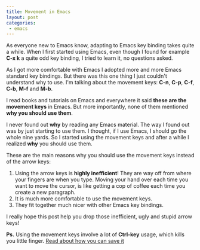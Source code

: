 ```yaml
---
title: Movement in Emacs
layout: post
categories:
 - emacs
---
```


As everyone new to Emacs know, adapting to Emacs key binding takes
quite a while. When I first started using Emacs, even though I found
for example **C-x k** a quite odd key binding, I tried to learn it, no
questions asked.

As I got more comfortable with Emacs I adopted more and more Emacs
standard key bindings. But there was this one thing I just couldn't
understand why to use. I'm talking about the movement keys: **C-n**,
**C-p**, **C-f**, **C-b**, **M-f** and **M-b**.

I read books and tutorials on Emacs and everywhere it said **these are
the movement keys** in Emacs. But more importantly, none of them
mentioned **why you should use them**.

I never found out **why** by reading any Emacs material. The way I
found out was by just starting to use them. I thought, if I use
Emacs, I should go the whole nine yards. So I started using the
movement keys and after a while I realized **why** you should use them.

These are the main reasons why you should use the movement keys
instead of the arrow keys:

1. Using the arrow keys is **highly inefficient**! They are way off
   from where your fingers are when you type. Moving your hand over
   each time you want to move the cursor, is like getting a cop of
   coffee each time you create a new paragraph.
2. It is much more comfortable to use the movement keys.
3. They fit together much nicer with other Emacs key bindings.

I really hope this post help you drop those inefficient, ugly and
stupid arrow keys!

**Ps.**
Using the movement keys involve a lot of **Ctrl-key** usage, which
kills you little finger.
[Read about how you can save it](http://blog.tuxicity.se/emacs/2009/06/03/save-your-emacs-finger-before-its-too-late.html)
